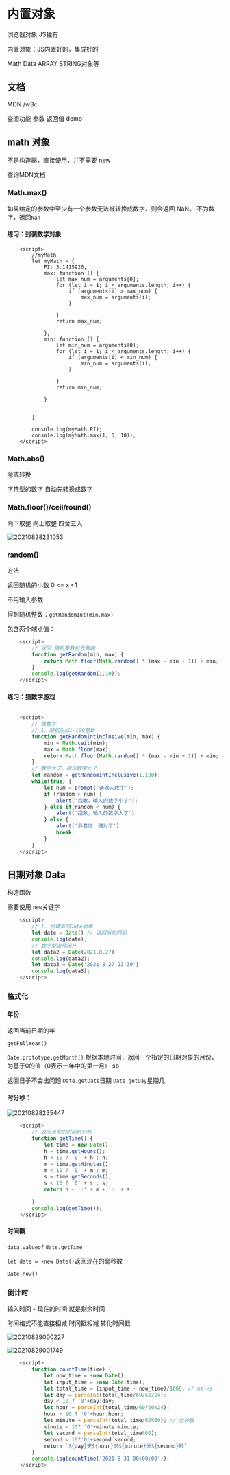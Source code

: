 # 内置对象
浏览器对象 JS独有

内置对象：JS内置好的，集成好的

Math Data ARRAY STRING对象等

## 文档
MDN /w3c

查阅功能
参数
返回值
demo


## math 对象


不是构造器，直接使用，并不需要 new

查询MDN文档
### Math.max()
如果给定的参数中至少有一个参数无法被转换成数字，则会返回 NaN。
不为数字，返回`Nan`

#### 练习：封装数学对象
```
    <script>
        //myMath
        let myMath = {
            PI: 3.1415926,
            max: function () {
                let max_num = arguments[0];
                for (let i = 1; i < arguments.length; i++) {
                    if (arguments[i] > max_num) {
                        max_num = arguments[i];
                    }

                }
                return max_num;

            },
            min: function () {
                let min_num = arguments[0];
                for (let i = 1; i < arguments.length; i++) {
                    if (arguments[i] < min_num) {
                        min_num = arguments[i];
                    }

                }
                return min_num;

            }


        }

        console.log(myMath.PI);
        console.log(myMath.max(1, 5, 10));
    </script>
```
### Math.abs()

隐式转换

字符型的数字 自动先转换成数字

### Math.floor()/ceil/round()
向下取整
向上取整
四舍五入

![20210828231053](https://xd-imgsubmit.oss-cn-beijing.aliyuncs.com/images/20210828231053.png)
### random()
方法

返回随机的小数 0 <= x <1

不用输入参数

得到随机整数：`getRandomInt(min,max)`

包含两个端点值：
```javascript
    <script>
        // 返回 随机整数包含两端
        function getRandom(min, max) {
            return Math.floor(Math.random() * (max - min + 1)) + min;
        }
        console.log(getRandom(1,10));
    </script>

```
#### 练习：猜数字游戏

```JavaScript

    <script>
        // 猜数字
        // 1。随机生成1-100整数
        function getRandomIntInclusive(min, max) {
            min = Math.ceil(min);
            max = Math.floor(max);
            return Math.floor(Math.random() * (max - min + 1)) + min; //含最大值，含最小值 
        }
        // 数字大了，提示数字大了
        let random = getRandomIntInclusive(1,100);
        while(true) {
            let num = prompt('请输入数字');
            if (random > num) {
                alert('抱歉，输入的数字小了');
            } else if(random < num) {
                alert('抱歉，输入的数字大了')
            } else {
                alert('恭喜你，猜对了')
                break;
            }
        }
    </script>
```

## 日期对象 Data

构造函数

需要使用 `new`关键字
```javascript
    <script>
        // 1. 创建新的Date对象
        let date = Date() // 返回当前时间
        console.log(date);
        // 数字型逗号隔开
        let data2 = Date(2021,8,27)
        console.log(data2);
        let data3 = Date('2021-8-27 23:39')
        console.log(data3);
    </script>
```
### 格式化
#### 年份
返回当前日期的年

`getFullYear()`

`Date.prototype.getMonth()`
根据本地时间，返回一个指定的日期对象的月份，为基于0的值（0表示一年中的第一月）
sb

返回日子不会出问题
`Date.getDate`日期
`Date.getDay`星期几

#### 时分秒：
![20210828235447](https://xd-imgsubmit.oss-cn-beijing.aliyuncs.com/images/20210828235447.png)
```JavaScript
    <script>
        // 返回当前的时间时分秒
        function getTime() {
            let time = new Date();
            h = time.getHours();
            h < 10 ? '0' + h : h;
            m = time.getMinutes();
            m < 10 ? '0' + m : m;
            s = time.getSeconds();
            s < 10 ? '0' + s : s;
            return h + ':' + m + ':' + s;

        }
        console.log(getTime());
    </script>
```
#### 时间戳

`data.valueof`
`date.getTime`

`let date = +new Date()`返回现在的毫秒数 

`Date.now()`


### 倒计时

输入时间 - 现在的时间 就是剩余时间

时间格式不能直接相减
时间戳相减
转化时间戳

![20210829000227](https://xd-imgsubmit.oss-cn-beijing.aliyuncs.com/images/20210829000227.png)

![20210829001749](https://xd-imgsubmit.oss-cn-beijing.aliyuncs.com/images/20210829001749.png)
```javascript
    <script>
        function countTime(time) {
            let now_time = +new Date();
            let input_time = +new Date(time);
            let total_time = (input_time - now_time)/1000; // ms->s
            let day = parseInt(total_time/60/60/24);
            day < 10 ? '0'+day:day;
            let hour = parseInt(total_time/60/60%24);
            hour < 10 ? '0'+hour:hour;
            let minute = parseInt(total_time/60%60); // 分钟数
            minute < 10? '0'+minute:minute;
            let second = parseInt(total_time%60);
            second < 10?'0'+second:second;
            return `${day}天${hour}时${minute}分${second}秒`
        }
        console.log(countTime('2021-8-31 00:00:00'));
    </script>
```